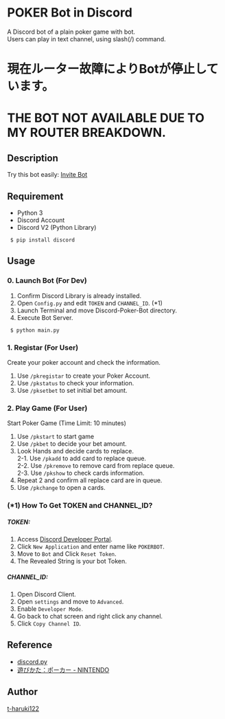 POKER Bot in Discord
====

A Discord bot of a plain poker game with bot.  
Users can play in text channel, using slash(/) command.

# 現在ルーター故障によりBotが停止しています。
# THE BOT NOT AVAILABLE DUE TO MY ROUTER BREAKDOWN.

## Description
Try this bot easily:
[Invite Bot](https://discord.com/api/oauth2/authorize?client_id=1194633103218593882&permissions=551903299584&scope=bot)

## Requirement
 - Python 3  
 - Discord Account
 - Discord V2 (Python Library)
```
 $ pip install discord
```

## Usage
### 0. Launch Bot (For Dev)
1. Confirm Discord Library is already installed.
2. Open `Config.py` and edit `TOKEN` and `CHANNEL_ID`. (*1)
3. Launch Terminal and move Discord-Poker-Bot directory.
4. Execute Bot Server.
```
 $ python main.py
```

### 1. Registar (For User)
Create your poker account and check the information.
1. Use `/pkregistar` to create your Poker Account.
2. Use `/pkstatus` to check your information.
3. Use `/pksetbet` to set initial bet amount.

### 2. Play Game (For User)
Start Poker Game (Time Limit: 10 minutes)
1. Use `/pkstart` to start game
2. Use `/pkbet` to decide your bet amount.
3. Look Hands and decide cards to replace.  
  2-1. Use `/pkadd` to add card to replace queue.  
  2-2. Use `/pkremove` to remove card from replace queue.  
  2-3. Use `/pkshow` to check cards information.
4. Repeat 2 and confirm all replace card are in queue.  
5. Use `/pkchange` to open a cards.

### (*1) How To Get TOKEN and CHANNEL_ID?  
##### TOKEN:
1. Access [Discord Developer Portal](discord.com/developers/).
2. Click `New Application` and enter name like `POKERBOT`.
3. Move to `Bot` and Click `Reset Token`.
4. The Revealed String is your bot Token.

##### CHANNEL_ID:
1. Open Discord Client.
2. Open `settings` and move to `Advanced`.
3. Enable `Developer Mode`.
4. Go back to chat screen and right click any channel.
5. Click `Copy Channel ID`.


## Reference
- [discord.py](https://discordpy.readthedocs.io/ja/latest/)
- [遊びかた：ポーカー - NINTENDO](https://www.nintendo.co.jp/others/playing_cards/howtoplay/poker/index.html)

## Author
[t-haruki122](https://github.com/t-haruki122)